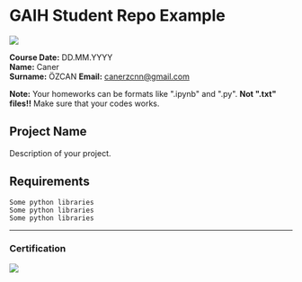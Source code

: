 # GAIH Student Repo Example
![](img/logo.png)

**Course Date:** DD.MM.YYYY  
**Name:** Caner  
**Surname:** ÖZCAN
**Email:** canerzcnn@gmail.com  

**Note:** Your homeworks can be formats like ".ipynb" and ".py". **Not ".txt" files!!** Make sure that your codes works.  

## Project Name
Description of your project.

## Requirements
```
Some python libraries
Some python libraries
Some python libraries
```
---

### Certification
![](img/certificate_ex.png)

